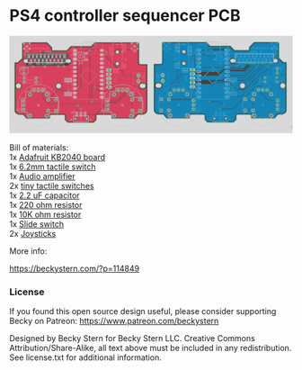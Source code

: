 # PS4 controller sequencer PCB
 <a href="https://beckystern.com/?p=114849"><img src="assets/image.jpg?raw=true" width="700px"></a>

Bill of materials:<br/>
1x <a href="https://www.digikey.com/en/products/detail/adafruit-industries-llc/5302/15794634">Adafruit KB2040 board</a><br/>
1x <a href="https://www.digikey.com/en/products/detail/w%C3%BCrth-elektronik/430451035836/5209030">6.2mm tactile switch</a><br/>
1x <a href="https://www.digikey.com/en/products/detail/adafruit-industries-llc/2130/5761279">Audio amplifier</a><br/>
2x <a href="https://www.digikey.com/en/products/detail/mitsumi-electric-company-ltd/R-667834/11591283">tiny tactile switches</a><br/>
1x <a href="https://www.digikey.com/en/products/detail/rubycon/50YXF10MEFC5X11/3562878">2.2 uF capacitor</a><br/>
1x <a href="https://www.digikey.com/en/products/detail/stackpole-electronics-inc/CF14JT220R/1741346">220 ohm resistor</a><br/>
1x <a href="https://www.digikey.com/en/products/detail/stackpole-electronics-inc/CF14JT1K00/1741314">10K ohm resistor</a><br/>
1x <a href="https://www.digikey.com/en/products/detail/c-k/JS102011SAQN/1640095">Slide switch</a><br/>
2x <a href="https://www.digikey.com/en/products/detail/c-k/THB001P/11687191">Joysticks</a><br/>

More info:

https://beckystern.com/?p=114849

### License

If you found this open source design useful, please consider supporting Becky on Patreon: https://www.patreon.com/beckystern

Designed by Becky Stern for Becky Stern LLC.
Creative Commons Attribution/Share-Alike, all text above must be included in any redistribution. 
See license.txt for additional information.

